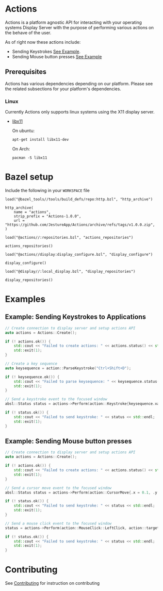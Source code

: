 # Actions

Actions is a platform agnostic API for interacting with your operating systems Display Server with the purpose of performing various actions on the behave of the user.

As of right now these actions include:
* Sending Keystrokes [See Example](#example-sending-keystrokes-to-applications).
* Sending Mouse button presses [See Example](#example-sending-mouse-button-presses)

## Prerequisites
Actions has various dependencies depending on our platform. Please see the related subsections for your platform's dependencies.

### Linux
Currently Actions only supports linux systems using the X11 display server.
* [libx11](https://x.org/releases/current/doc/libX11/libX11/libX11.html)
  
  On ubuntu:
  ```bash
  apt-get install libx11-dev
  ```

  On Arch:
  ```
  pacman -S libx11
  ```

# Bazel setup
Include the following in your `WORKSPACE` file
```
load("@bazel_tools//tools/build_defs/repo:http.bzl", "http_archive")

http_archive(
    name = "actions",
    strip_prefix = "Actions-1.0.0",
    url = "https://github.com/JestureApp/Actions/archive/refs/tags/v1.0.0.zip",
)

load("@actions//:repositories.bzl", "actions_repositories")

actions_repositories()

load("@actions//display:display_configure.bzl", "display_configure")

display_configure()

load("@display//:local_display.bzl", "display_repositories")

display_repositories()
```

# Examples

## Example: Sending Keystrokes to Applications
```c++
// Create connection to display server and setup actions API
auto actions = Actions::Create();

if (! actions.ok()) {
    std::cout << "Failed to create actions: " << actions.status() << std::endl;
    std::exit(1);
}

// Create a key sequence
auto keysequence = action::ParseKeystroke("Ctrl+Shift+D");

if (! keysequence.ok()) {
    std::cout << "Failed to parse keysequence: " << keysequence.status() << std::endl;
    std::exit(1);
}

// Send a keystroke event to the focused window
absl::Status status = actions->Perform(action::Keystroke{keysequence.value()}, action::target::Focused()).get();

if (! status.ok()) {
    std::cout << "Failed to send keystroke: " << status << std::endl;
    std::exit(1);
}
```

## Example: Sending Mouse button presses
```c++
// Create connection to display server and setup actions API
auto actions = Actions::Create();

if (! actions.ok()) {
    std::cout << "Failed to create actions: " << actions.status() << std::endl;
    std::exit(1);
}

// Send a cursor move event to the focused window
absl::Status status = actions->Perform(action::CursorMove{.x = 0.1, .y = 0.1}, action::target::Focused()).get();

if (! status.ok()) {
    std::cout << "Failed to send keystroke: " << status << std::endl;
    std::exit(1);
}

// Send a mouse click event to the focused window
status = actions->Perform(action::MouseClick::LeftClick, action::target::Focused()).get();

if (! status.ok()) {
    std::cout << "Failed to send keystroke: " << status << std::endl;
    std::exit(1);
}
```

# Contributing
See [Contributing](Contributing.md) for instruction on contributing
